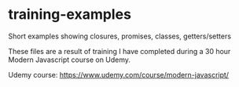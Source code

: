 # training-examples
Short examples showing closures, promises, classes, getters/setters

These files are a result of training I have completed during a 30 hour Modern Javascript course on Udemy. 

Udemy course:
https://www.udemy.com/course/modern-javascript/
